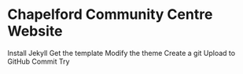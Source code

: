 # Chapelford Community Centre Website

Install Jekyll
Get the template
Modify the theme
Create a git
Upload to GitHub
Commit
Try
